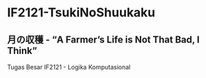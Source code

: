 # IF2121-TsukiNoShuukaku
## 月の収穫 - “A Farmer’s Life is Not That Bad, I Think”
Tugas Besar IF2121 - Logika Komputasional
